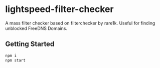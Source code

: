 # lightspeed-filter-checker
A mass filter checker based on filterchecker by rare1k. Useful for finding unblocked FreeDNS Domains.

## Getting Started

```bash
npm i
npm start
```
